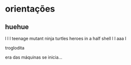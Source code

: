 # orientações 
## huehue
l
l
l
teenage mutant ninja turtles
heroes in a half shell
l
l
aaa
l












troglodita

era das máquinas se inicia...
